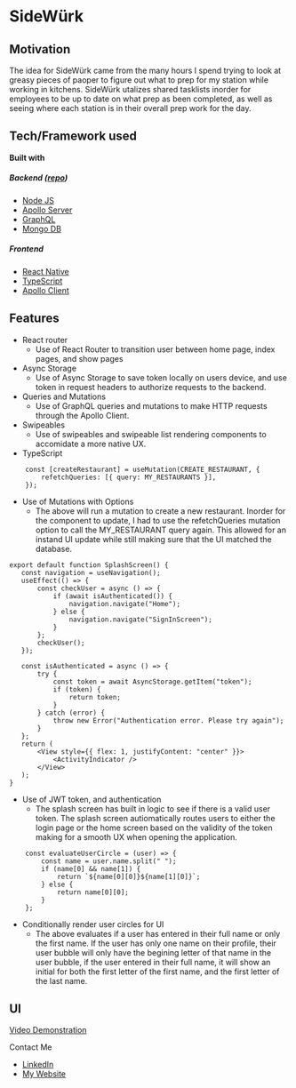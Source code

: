 # SideWürk

## Motivation
The idea for SideWürk came from the many hours I spend trying to look at greasy pieces of paoper to figure out what to prep for my station while working in kitchens. SideWürk utalizes shared tasklists inorder for employees to be up to date on what prep as been completed, as well as seeing where each station is in their overall prep work for the day. 

## Tech/Framework used
<b>Built with</b>
##### Backend ([repo](https://github.com/philip-haines/SideWurk-Backend))
- [Node JS](https://nodejs.org/en/)
- [Apollo Server](https://www.apollographql.com/)
- [GraphQL](https://graphql.org/)
- [Mongo DB](https://www.mongodb.com/)
##### Frontend
- [React Native](https://reactnative.dev/)
- [TypeScript](https://www.typescriptlang.org/)
- [Apollo Client](https://www.apollographql.com/docs/tutorial/client/)

## Features
- React router
    - Use of React Router to transition user between home page, index pages, and show pages
- Async Storage
    - Use of Async Storage to save token locally on users device, and use token in request headers to authorize requests to the backend.
- Queries and Mutations
  - Use of GraphQL queries and mutations to make HTTP requests through the Apollo Client.
- Swipeables
  - Use of swipeables and swipeable list rendering components to accomidate a more native UX. 
- TypeScript

```
	const [createRestaurant] = useMutation(CREATE_RESTAURANT, {
		refetchQueries: [{ query: MY_RESTAURANTS }],
	});
 ```
 - Use of Mutations with Options 
    - The above will run a mutation to create a new restaurant. Inorder for the component to update, I had to use the refetchQueries mutation option to call the MY_RESTAURANT query again. This allowed for an instand UI update while still making sure that the UI matched the database.  
 
 ```
export default function SplashScreen() {
	const navigation = useNavigation();
	useEffect(() => {
		const checkUser = async () => {
			if (await isAuthenticated()) {
				navigation.navigate("Home");
			} else {
				navigation.navigate("SignInScreen");
			}
		};
		checkUser();
	});

	const isAuthenticated = async () => {
		try {
			const token = await AsyncStorage.getItem("token");
			if (token) {
				return token;
			}
		} catch (error) {
			throw new Error("Authentication error. Please try again");
		}
	};
	return (
		<View style={{ flex: 1, justifyContent: "center" }}>
			<ActivityIndicator />
		</View>
	);
}
```
- Use of JWT token, and authentication
  - The splash screen has built in logic to see if there is a valid user token. The splash screen autiomatically routes users to either the login page or the home screen based on the validity of the token making for a smooth UX when opening the application.
  
```
	const evaluateUserCircle = (user) => {
		const name = user.name.split(" ");
		if (name[0] && name[1]) {
			return `${name[0][0]}${name[1][0]}`;
		} else {
			return name[0][0];
		}
	};
```
- Conditionally render user circles for UI
  - The above evaluates if a user has entered in their full name or only the first name. If the user has only one name on their profile, their user bubble will only have the begining letter of that name in the user bubble, if the user entered in their full name, it will show an initial for both the first letter of the first name, and the first letter of the last name. 
 ## UI
[Video Demonstration](https://www.loom.com/share/518e727d42c7471e8038633750049a8c)


Contact Me
- [LinkedIn](https://www.linkedin.com/in/philip-haines/)
- [My Website](https://philiphaines.com)
